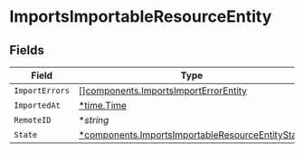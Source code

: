 # ImportsImportableResourceEntity


## Fields

| Field                                                                                                               | Type                                                                                                                | Required                                                                                                            | Description                                                                                                         |
| ------------------------------------------------------------------------------------------------------------------- | ------------------------------------------------------------------------------------------------------------------- | ------------------------------------------------------------------------------------------------------------------- | ------------------------------------------------------------------------------------------------------------------- |
| `ImportErrors`                                                                                                      | [][components.ImportsImportErrorEntity](../../models/components/importsimporterrorentity.md)                        | :heavy_minus_sign:                                                                                                  | N/A                                                                                                                 |
| `ImportedAt`                                                                                                        | [*time.Time](https://pkg.go.dev/time#Time)                                                                          | :heavy_minus_sign:                                                                                                  | N/A                                                                                                                 |
| `RemoteID`                                                                                                          | **string*                                                                                                           | :heavy_minus_sign:                                                                                                  | N/A                                                                                                                 |
| `State`                                                                                                             | [*components.ImportsImportableResourceEntityState](../../models/components/importsimportableresourceentitystate.md) | :heavy_minus_sign:                                                                                                  | N/A                                                                                                                 |